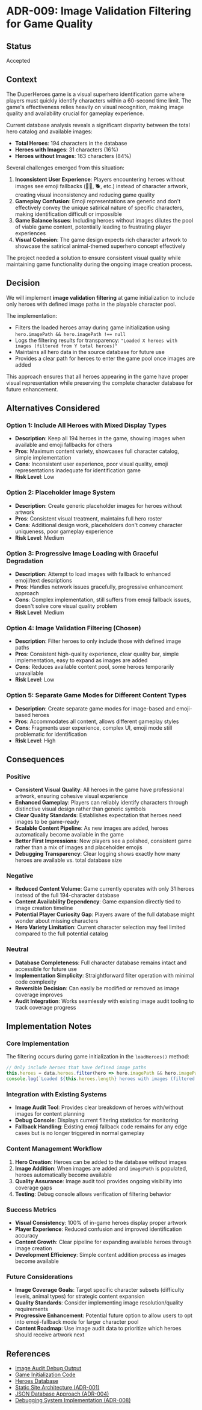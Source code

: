 # ADR-009: Image Validation Filtering for Game Quality

## Status
Accepted

## Context

The DuperHeroes game is a visual superhero identification game where players must quickly identify characters within a 60-second time limit. The game's effectiveness relies heavily on visual recognition, making image quality and availability crucial for gameplay experience.

Current database analysis reveals a significant disparity between the total hero catalog and available images:
- **Total Heroes**: 194 characters in the database
- **Heroes with Images**: 31 characters (16%)
- **Heroes without Images**: 163 characters (84%)

Several challenges emerged from this situation:

1. **Inconsistent User Experience**: Players encountering heroes without images see emoji fallbacks (🦸‍♂️, 🐕, etc.) instead of character artwork, creating visual inconsistency and reducing game quality
2. **Gameplay Confusion**: Emoji representations are generic and don't effectively convey the unique satirical nature of specific characters, making identification difficult or impossible
3. **Game Balance Issues**: Including heroes without images dilutes the pool of viable game content, potentially leading to frustrating player experiences
4. **Visual Cohesion**: The game design expects rich character artwork to showcase the satirical animal-themed superhero concept effectively

The project needed a solution to ensure consistent visual quality while maintaining game functionality during the ongoing image creation process.

## Decision

We will implement **image validation filtering** at game initialization to include only heroes with defined image paths in the playable character pool.

The implementation:
- Filters the loaded heroes array during game initialization using `hero.imagePath && hero.imagePath !== null`
- Logs the filtering results for transparency: `"Loaded X heroes with images (filtered from Y total heroes)"`
- Maintains all hero data in the source database for future use
- Provides a clear path for heroes to enter the game pool once images are added

This approach ensures that all heroes appearing in the game have proper visual representation while preserving the complete character database for future enhancement.

## Alternatives Considered

### Option 1: Include All Heroes with Mixed Display Types
- **Description**: Keep all 194 heroes in the game, showing images when available and emoji fallbacks for others
- **Pros**: Maximum content variety, showcases full character catalog, simple implementation
- **Cons**: Inconsistent user experience, poor visual quality, emoji representations inadequate for identification game
- **Risk Level**: Low

### Option 2: Placeholder Image System
- **Description**: Create generic placeholder images for heroes without artwork
- **Pros**: Consistent visual treatment, maintains full hero roster
- **Cons**: Additional design work, placeholders don't convey character uniqueness, poor gameplay experience
- **Risk Level**: Medium

### Option 3: Progressive Image Loading with Graceful Degradation
- **Description**: Attempt to load images with fallback to enhanced emoji/text descriptions
- **Pros**: Handles network issues gracefully, progressive enhancement approach
- **Cons**: Complex implementation, still suffers from emoji fallback issues, doesn't solve core visual quality problem
- **Risk Level**: Medium

### Option 4: Image Validation Filtering (Chosen)
- **Description**: Filter heroes to only include those with defined image paths
- **Pros**: Consistent high-quality experience, clear quality bar, simple implementation, easy to expand as images are added
- **Cons**: Reduces available content pool, some heroes temporarily unavailable
- **Risk Level**: Low

### Option 5: Separate Game Modes for Different Content Types
- **Description**: Create separate game modes for image-based and emoji-based heroes
- **Pros**: Accommodates all content, allows different gameplay styles
- **Cons**: Fragments user experience, complex UI, emoji mode still problematic for identification
- **Risk Level**: High

## Consequences

### Positive
- **Consistent Visual Quality**: All heroes in the game have professional artwork, ensuring cohesive visual experience
- **Enhanced Gameplay**: Players can reliably identify characters through distinctive visual design rather than generic symbols
- **Clear Quality Standards**: Establishes expectation that heroes need images to be game-ready
- **Scalable Content Pipeline**: As new images are added, heroes automatically become available in the game
- **Better First Impressions**: New players see a polished, consistent game rather than a mix of images and placeholder emojis
- **Debugging Transparency**: Clear logging shows exactly how many heroes are available vs. total database size

### Negative
- **Reduced Content Volume**: Game currently operates with only 31 heroes instead of the full 194-character database
- **Content Availability Dependency**: Game expansion directly tied to image creation timeline
- **Potential Player Curiosity Gap**: Players aware of the full database might wonder about missing characters
- **Hero Variety Limitation**: Current character selection may feel limited compared to the full potential catalog

### Neutral
- **Database Completeness**: Full character database remains intact and accessible for future use
- **Implementation Simplicity**: Straightforward filter operation with minimal code complexity
- **Reversible Decision**: Can easily be modified or removed as image coverage improves
- **Audit Integration**: Works seamlessly with existing image audit tooling to track coverage progress

## Implementation Notes

### Core Implementation
The filtering occurs during game initialization in the `loadHeroes()` method:

```javascript
// Only include heroes that have defined image paths
this.heroes = data.heroes.filter(hero => hero.imagePath && hero.imagePath !== null);
console.log(`Loaded ${this.heroes.length} heroes with images (filtered from ${data.heroes.length} total heroes)`);
```

### Integration with Existing Systems
- **Image Audit Tool**: Provides clear breakdown of heroes with/without images for content planning
- **Debug Console**: Displays current filtering statistics for monitoring
- **Fallback Handling**: Existing emoji fallback code remains for any edge cases but is no longer triggered in normal gameplay

### Content Management Workflow
1. **Hero Creation**: Heroes can be added to the database without images
2. **Image Addition**: When images are added and `imagePath` is populated, heroes automatically become available
3. **Quality Assurance**: Image audit tool provides ongoing visibility into coverage gaps
4. **Testing**: Debug console allows verification of filtering behavior

### Success Metrics
- **Visual Consistency**: 100% of in-game heroes display proper artwork
- **Player Experience**: Reduced confusion and improved identification accuracy
- **Content Growth**: Clear pipeline for expanding available heroes through image creation
- **Development Efficiency**: Simple content addition process as images become available

### Future Considerations
- **Image Coverage Goals**: Target specific character subsets (difficulty levels, animal types) for strategic content expansion
- **Quality Standards**: Consider implementing image resolution/quality requirements
- **Progressive Enhancement**: Potential future option to allow users to opt into emoji-fallback mode for larger character pool
- **Content Roadmap**: Use image audit data to prioritize which heroes should receive artwork next

## References

- [Image Audit Debug Output](../../public/debug/image-audit.json)
- [Game Initialization Code](../../public/index.html)
- [Heroes Database](../../public/heroes.json)
- [Static Site Architecture (ADR-001)](./ADR-001-static-spa-architecture.md)
- [JSON Database Approach (ADR-004)](./ADR-004-json-file-database.md)
- [Debugging System Implementation (ADR-008)](./ADR-008-debugging-system-implementation.md)
